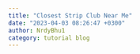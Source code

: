 ```yaml
---
title: "Closest Strip Club Near Me"
date: "2023-04-03 08:26:47 +0300"
author: NrdyBhu1
category: tutorial blog
---
```

